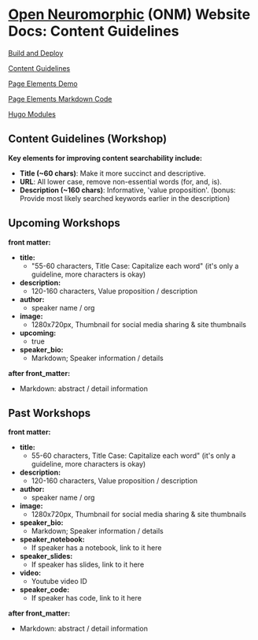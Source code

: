 # <a href="https://open-neuromorphic.org">Open Neuromorphic</a> (ONM) Website Docs: Content Guidelines

[Build and Deploy](#-build-and-deploy)

[Content Guidelines](content.md)

[Page Elements Demo](https://hugoplate.netlify.app/elements/)

[Page Elements Markdown Code](elements.md)

[Hugo Modules](https://github.com/gethugothemes/hugo-modules)

## Content Guidelines (Workshop)

**Key elements for improving content searchability include:**

- **Title (~60 chars)**: Make it more succinct and descriptive.
- **URL**: All lower case, remove non-essential words (for, and, is).
- **Description (~160 chars)**: Informative, 'value proposition'. (bonus: Provide most likely searched keywords earlier in the description)

## Upcoming Workshops

**front matter:**

- **title:**
    - "55-60 characters, Title Case: Capitalize each word" (it's only a guideline, more characters is okay)
- **description:**
    - 120-160 characters, Value proposition / description
- **author:**
    - speaker name / org
- **image:**
    - 1280x720px, Thumbnail for social media sharing & site thumbnails
- **upcoming:**
    - true
- **speaker_bio:**
    - Markdown; Speaker information / details

**after front_matter:**
  - Markdown: abstract / detail information

## Past Workshops

**front matter:**

- **title:**
    - 55-60 characters, Title Case: Capitalize each word" (it's only a guideline, more characters is okay)
- **description:**
    - 120-160 characters, Value proposition / description
- **author:**
    - speaker name / org
- **image:**
    - 1280x720px, Thumbnail for social media sharing & site thumbnails
- **speaker_bio:**
    - Markdown; Speaker information / details
- **speaker_notebook:**
    - If speaker has a notebook, link to it here
- **speaker_slides:**
    - If speaker has slides, link to it here
- **video:**
    - Youtube video ID
- **speaker_code:**
    - If speaker has code, link to it here

**after front_matter:**
  - Markdown: abstract / detail information
